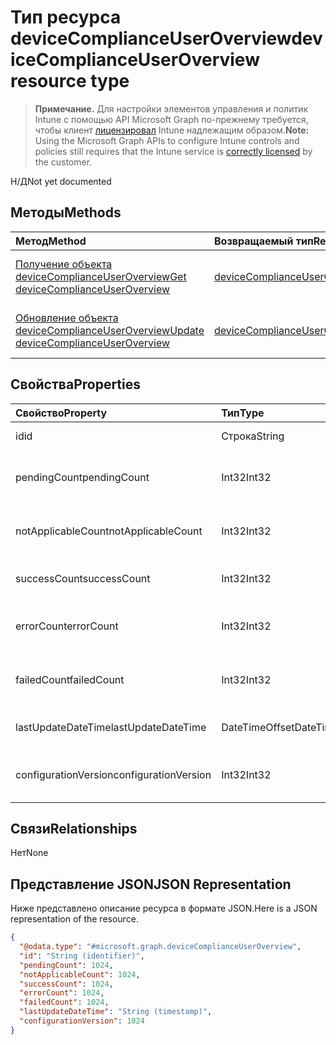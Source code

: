 # <a name="devicecomplianceuseroverview-resource-type"></a><span data-ttu-id="4d361-101">Тип ресурса deviceComplianceUserOverview</span><span class="sxs-lookup"><span data-stu-id="4d361-101">deviceComplianceUserOverview resource type</span></span>

> <span data-ttu-id="4d361-102">**Примечание.** Для настройки элементов управления и политик Intune с помощью API Microsoft Graph по-прежнему требуется, чтобы клиент [лицензировал](https://go.microsoft.com/fwlink/?linkid=839381) Intune надлежащим образом.</span><span class="sxs-lookup"><span data-stu-id="4d361-102">**Note:** Using the Microsoft Graph APIs to configure Intune controls and policies still requires that the Intune service is [correctly licensed](https://go.microsoft.com/fwlink/?linkid=839381) by the customer.</span></span>

<span data-ttu-id="4d361-103">Н/Д</span><span class="sxs-lookup"><span data-stu-id="4d361-103">Not yet documented</span></span>
## <a name="methods"></a><span data-ttu-id="4d361-104">Методы</span><span class="sxs-lookup"><span data-stu-id="4d361-104">Methods</span></span>
|<span data-ttu-id="4d361-105">Метод</span><span class="sxs-lookup"><span data-stu-id="4d361-105">Method</span></span>|<span data-ttu-id="4d361-106">Возвращаемый тип</span><span class="sxs-lookup"><span data-stu-id="4d361-106">Return Type</span></span>|<span data-ttu-id="4d361-107">Описание</span><span class="sxs-lookup"><span data-stu-id="4d361-107">Description</span></span>|
|:---|:---|:---|
|[<span data-ttu-id="4d361-108">Получение объекта deviceComplianceUserOverview</span><span class="sxs-lookup"><span data-stu-id="4d361-108">Get deviceComplianceUserOverview</span></span>](../api/intune_deviceconfig_devicecomplianceuseroverview_get.md)|[<span data-ttu-id="4d361-109">deviceComplianceUserOverview</span><span class="sxs-lookup"><span data-stu-id="4d361-109">deviceComplianceUserOverview</span></span>](../resources/intune_deviceconfig_devicecomplianceuseroverview.md)|<span data-ttu-id="4d361-110">Чтение свойств и связей объекта [deviceComplianceUserOverview](../resources/intune_deviceconfig_devicecomplianceuseroverview.md).</span><span class="sxs-lookup"><span data-stu-id="4d361-110">Read properties and relationships of the [deviceComplianceUserOverview](../resources/intune_deviceconfig_devicecomplianceuseroverview.md) object.</span></span>|
|[<span data-ttu-id="4d361-111">Обновление объекта deviceComplianceUserOverview</span><span class="sxs-lookup"><span data-stu-id="4d361-111">Update deviceComplianceUserOverview</span></span>](../api/intune_deviceconfig_devicecomplianceuseroverview_update.md)|[<span data-ttu-id="4d361-112">deviceComplianceUserOverview</span><span class="sxs-lookup"><span data-stu-id="4d361-112">deviceComplianceUserOverview</span></span>](../resources/intune_deviceconfig_devicecomplianceuseroverview.md)|<span data-ttu-id="4d361-113">Обновление свойств объекта [deviceComplianceUserOverview](../resources/intune_deviceconfig_devicecomplianceuseroverview.md).</span><span class="sxs-lookup"><span data-stu-id="4d361-113">Update the properties of a [deviceComplianceUserOverview](../resources/intune_deviceconfig_devicecomplianceuseroverview.md) object.</span></span>|

## <a name="properties"></a><span data-ttu-id="4d361-114">Свойства</span><span class="sxs-lookup"><span data-stu-id="4d361-114">Properties</span></span>
|<span data-ttu-id="4d361-115">Свойство</span><span class="sxs-lookup"><span data-stu-id="4d361-115">Property</span></span>|<span data-ttu-id="4d361-116">Тип</span><span class="sxs-lookup"><span data-stu-id="4d361-116">Type</span></span>|<span data-ttu-id="4d361-117">Описание</span><span class="sxs-lookup"><span data-stu-id="4d361-117">Description</span></span>|
|:---|:---|:---|
|<span data-ttu-id="4d361-118">id</span><span class="sxs-lookup"><span data-stu-id="4d361-118">id</span></span>|<span data-ttu-id="4d361-119">Строка</span><span class="sxs-lookup"><span data-stu-id="4d361-119">String</span></span>|<span data-ttu-id="4d361-120">Ключ объекта.</span><span class="sxs-lookup"><span data-stu-id="4d361-120">Key of the entity.</span></span>|
|<span data-ttu-id="4d361-121">pendingCount</span><span class="sxs-lookup"><span data-stu-id="4d361-121">pendingCount</span></span>|<span data-ttu-id="4d361-122">Int32</span><span class="sxs-lookup"><span data-stu-id="4d361-122">Int32</span></span>|<span data-ttu-id="4d361-123">Количество ожидающих пользователей.</span><span class="sxs-lookup"><span data-stu-id="4d361-123">Number of pending Users</span></span>|
|<span data-ttu-id="4d361-124">notApplicableCount</span><span class="sxs-lookup"><span data-stu-id="4d361-124">notApplicableCount</span></span>|<span data-ttu-id="4d361-125">Int32</span><span class="sxs-lookup"><span data-stu-id="4d361-125">Int32</span></span>|<span data-ttu-id="4d361-126">Количество неприменимых пользователей</span><span class="sxs-lookup"><span data-stu-id="4d361-126">Number of not applicable users.</span></span>|
|<span data-ttu-id="4d361-127">successCount</span><span class="sxs-lookup"><span data-stu-id="4d361-127">successCount</span></span>|<span data-ttu-id="4d361-128">Int32</span><span class="sxs-lookup"><span data-stu-id="4d361-128">Int32</span></span>|<span data-ttu-id="4d361-129">Количество успешных пользователей.</span><span class="sxs-lookup"><span data-stu-id="4d361-129">Number of succeeded Users</span></span>|
|<span data-ttu-id="4d361-130">errorCount</span><span class="sxs-lookup"><span data-stu-id="4d361-130">errorCount</span></span>|<span data-ttu-id="4d361-131">Int32</span><span class="sxs-lookup"><span data-stu-id="4d361-131">Int32</span></span>|<span data-ttu-id="4d361-132">Количество пользователей с ошибками.</span><span class="sxs-lookup"><span data-stu-id="4d361-132">Number of error Users</span></span>|
|<span data-ttu-id="4d361-133">failedCount</span><span class="sxs-lookup"><span data-stu-id="4d361-133">failedCount</span></span>|<span data-ttu-id="4d361-134">Int32</span><span class="sxs-lookup"><span data-stu-id="4d361-134">Int32</span></span>|<span data-ttu-id="4d361-135">Количество пользователей со сбоями.</span><span class="sxs-lookup"><span data-stu-id="4d361-135">Number of failed Users</span></span>|
|<span data-ttu-id="4d361-136">lastUpdateDateTime</span><span class="sxs-lookup"><span data-stu-id="4d361-136">lastUpdateDateTime</span></span>|<span data-ttu-id="4d361-137">DateTimeOffset</span><span class="sxs-lookup"><span data-stu-id="4d361-137">DateTimeOffset</span></span>|<span data-ttu-id="4d361-138">Время последнего обновления.</span><span class="sxs-lookup"><span data-stu-id="4d361-138">Last update time</span></span>|
|<span data-ttu-id="4d361-139">configurationVersion</span><span class="sxs-lookup"><span data-stu-id="4d361-139">configurationVersion</span></span>|<span data-ttu-id="4d361-140">Int32</span><span class="sxs-lookup"><span data-stu-id="4d361-140">Int32</span></span>|<span data-ttu-id="4d361-141">Версия политики для этого обзора</span><span class="sxs-lookup"><span data-stu-id="4d361-141">Version of the policy for that overview</span></span>|

## <a name="relationships"></a><span data-ttu-id="4d361-142">Связи</span><span class="sxs-lookup"><span data-stu-id="4d361-142">Relationships</span></span>
<span data-ttu-id="4d361-143">Нет</span><span class="sxs-lookup"><span data-stu-id="4d361-143">None</span></span>
## <a name="json-representation"></a><span data-ttu-id="4d361-144">Представление JSON</span><span class="sxs-lookup"><span data-stu-id="4d361-144">JSON Representation</span></span>
<span data-ttu-id="4d361-145">Ниже представлено описание ресурса в формате JSON.</span><span class="sxs-lookup"><span data-stu-id="4d361-145">Here is a JSON representation of the resource.</span></span>
<!--{
  "blockType": "resource",
  "keyProperty": "id",
  "baseType": "microsoft.graph.entity",
  "@odata.type": "microsoft.graph.deviceComplianceUserOverview"
}-->
``` json
{
  "@odata.type": "#microsoft.graph.deviceComplianceUserOverview",
  "id": "String (identifier)",
  "pendingCount": 1024,
  "notApplicableCount": 1024,
  "successCount": 1024,
  "errorCount": 1024,
  "failedCount": 1024,
  "lastUpdateDateTime": "String (timestamp)",
  "configurationVersion": 1024
}
```



